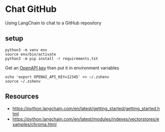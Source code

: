 # Chat GitHub

Using LangChain to chat to a GitHub repository

## setup

```
python3 -m venv env
source env/bin/activate
python3 -m pip install -r requirements.txt
```

Get an [OpenAPI key](https://platform.openai.com/account/api-keys) then put it in environment variables

```
echo 'export OPENAI_API_KEY=12345' >> ~/.zshenv
source ~/.zshenv
```

## Resources

* https://python.langchain.com/en/latest/getting_started/getting_started.html
* https://python.langchain.com/en/latest/modules/indexes/vectorstores/examples/chroma.html

